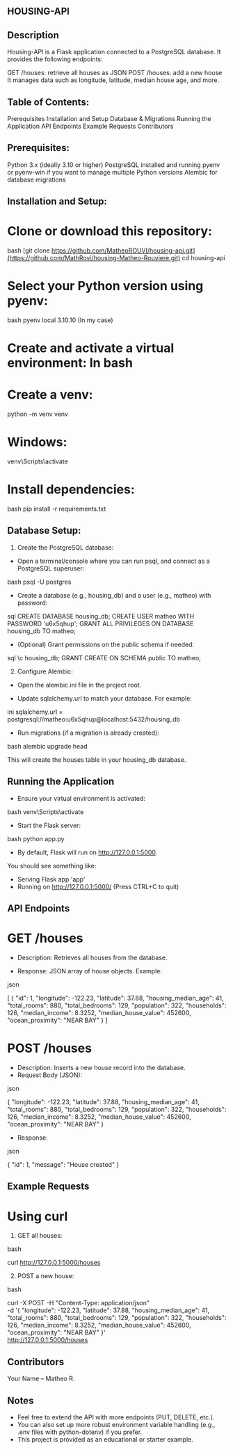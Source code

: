 ## HOUSING-API

## Description

Housing-API is a Flask application connected to a PostgreSQL database. It provides the following endpoints:

GET /houses: retrieve all houses as JSON
POST /houses: add a new house
It manages data such as longitude, latitude, median house age, and more.

## Table of Contents:

Prerequisites
Installation and Setup
Database & Migrations
Running the Application
API Endpoints
Example Requests
Contributors


## Prerequisites:

Python 3.x (ideally 3.10 or higher)
PostgreSQL installed and running
pyenv or pyenv-win if you want to manage multiple Python versions
Alembic for database migrations


## Installation and Setup:

# Clone or download this repository:

bash
[git clone https://github.com/MatheoROUVI/housing-api.git](https://github.com/MathRovi/housing-Matheo-Rouviere.git)
cd housing-api

# Select your Python version using pyenv:

bash
pyenv local 3.10.10 (In my case)

# Create and activate a virtual environment: In bash

# Create a venv:

python -m venv venv

# Windows:

venv\Scripts\activate

# Install dependencies:

bash
pip install -r requirements.txt


## Database Setup:

1. Create the PostgreSQL database:

- Open a terminal/console where you can run psql, and connect as a PostgreSQL superuser:

bash
psql -U postgres

- Create a database (e.g., housing_db) and a user (e.g., matheo) with password:

sql
CREATE DATABASE housing_db;
CREATE USER matheo WITH PASSWORD 'u6x5qhup';
GRANT ALL PRIVILEGES ON DATABASE housing_db TO matheo;

- (Optional) Grant permissions on the public schema if needed:

sql
\c housing_db;
GRANT CREATE ON SCHEMA public TO matheo;


2. Configure Alembic:

- Open the alembic.ini file in the project root.

- Update sqlalchemy.url to match your database. For example:

ini
sqlalchemy.url = postgresql://matheo:u6x5qhup@localhost:5432/housing_db

- Run migrations (if a migration is already created):

bash
alembic upgrade head

This will create the houses table in your housing_db database.

## Running the Application

- Ensure your virtual environment is activated:

bash
venv\Scripts\activate

- Start the Flask server:

bash
python app.py

- By default, Flask will run on http://127.0.0.1:5000.

You should see something like:

 * Serving Flask app 'app'
 * Running on http://127.0.0.1:5000/ (Press CTRL+C to quit)

## API Endpoints

# GET /houses

- Description: Retrieves all houses from the database.

- Response: JSON array of house objects.
Example:

json

[
  {
    "id": 1,
    "longitude": -122.23,
    "latitude": 37.88,
    "housing_median_age": 41,
    "total_rooms": 880,
    "total_bedrooms": 129,
    "population": 322,
    "households": 126,
    "median_income": 8.3252,
    "median_house_value": 452600,
    "ocean_proximity": "NEAR BAY"
  }
]


# POST /houses

- Description: Inserts a new house record into the database.
- Request Body (JSON):

json

{
  "longitude": -122.23,
  "latitude": 37.88,
  "housing_median_age": 41,
  "total_rooms": 880,
  "total_bedrooms": 129,
  "population": 322,
  "households": 126,
  "median_income": 8.3252,
  "median_house_value": 452600,
  "ocean_proximity": "NEAR BAY"
}

- Response:

json

{
  "id": 1,
  "message": "House created"
}


## Example Requests

# Using curl

1. GET all houses:

bash

curl http://127.0.0.1:5000/houses

2. POST a new house:

bash

curl -X POST -H "Content-Type: application/json" \
     -d '{
           "longitude": -122.23,
           "latitude": 37.88,
           "housing_median_age": 41,
           "total_rooms": 880,
           "total_bedrooms": 129,
           "population": 322,
           "households": 126,
           "median_income": 8.3252,
           "median_house_value": 452600,
           "ocean_proximity": "NEAR BAY"
         }' \
     http://127.0.0.1:5000/houses

## Contributors
Your Name – Matheo R.

## Notes
- Feel free to extend the API with more endpoints (PUT, DELETE, etc.).
- You can also set up more robust environment variable handling (e.g., .env files with python-dotenv) if you prefer.
- This project is provided as an educational or starter example.
